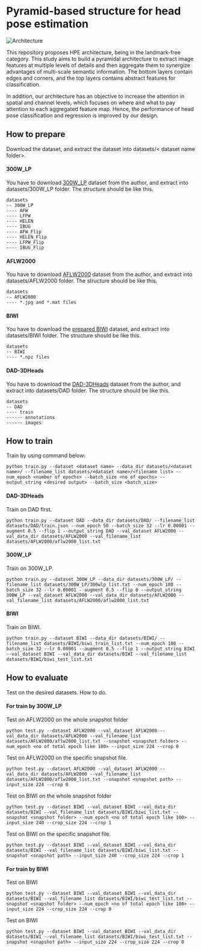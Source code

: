 # Pyramid-based structure for head pose estimation

![Architecture](https://i.ibb.co/wWrL7RG/1-Latest-Architecture.jpg)

This repository proposes HPE architecture, being in the landmark-free category. This study aims to build a pyramidal architecture to extract image features at multiple levels of details and then aggregate them to synergize advantages of multi-scale semantic information. The bottom layers contain edges and corners, and the top layers contains abstract features for classification.

In addition, our architecture has an objective to increase the attention in spatial and channel levels, which focuses on where and what to pay attention to each aggregated feature map. Hence, the performance of head pose classification and regression is improved by our design. 

## How to prepare

Download the dataset, and extract the dataset into datasets/< dataset name folder>.

#### 300W_LP

You have to download [300W_LP](http://www.cbsr.ia.ac.cn/users/xiangyuzhu/projects/3DDFA/main.htm) dataset from the author, and extract into datasets/300W_LP folder. The structure should be like this.

```
datasets
-- 300W_LP
---- AFW
---- LFPW
---- HELEN
---- IBUG
---- AFW_Flip
---- HELEN_Flip
---- LFPW_Flip
---- IBUG_Flip
```

#### AFLW2000

You have to download [AFLW2000](http://www.cbsr.ia.ac.cn/users/xiangyuzhu/projects/3DDFA/main.htm) dataset from the author, and extract into datasets/AFLW2000 folder. The structure should be like this.

```
datasets
-- AFLW2000
---- *.jpg and *.mat files
```

#### BIWI

You have to download the [prepared BIWI](https://drive.google.com/file/d/1T2VfY35hSVPF9uNzJteZQOnz_ADQqNqM/view?usp=sharing) dataset, and extract into datasets/BIWI folder. The structure should be like this.

```
datasets
-- BIWI
---- *.npz files
```

#### DAD-3DHeads

You have to download the [DAD-3DHeads](https://github.com/PinataFarms/DAD-3DHeads.git) dataset from the author, and extract into datasets/DAD folder. The structure should be like this.

```
datasets
-- DAD
---- train
------ annotations
------ images
```

## How to train

Train by using command below:

```
python train.py --dataset <dataset name> --data_dir datasets/<dataset name>/ --filename_list datasets/<dataset name>/<filename list> --num_epoch <number of epochs> --batch_size <no of epochs> --output_string <desired output> --batch_size <batch_size>
```

#### DAD-3DHeads

Train on DAD first.

```
python train.py --dataset DAD --data_dir datasets/DAD/ --filename_list datasets/DAD/train.json --num_epoch 50 --batch_size 32 --lr 0.00001 --augment 0.5 --flip 1 --output_string DAD --val_dataset AFLW2000 --val_data_dir datasets/AFLW2000 --val_filename_list datasets/AFLW2000/aflw2000_list.txt      
```

#### 300W_LP

Train on 300W_LP.

```
python train.py --dataset 300W_LP --data_dir datasets/300W_LP/ --filename_list datasets/300W_LP/300wlp_list.txt --num_epoch 100 --batch_size 32 --lr 0.00001 --augment 0.5 --flip 0 --output_string 300W_LP --val_dataset AFLW2000 --val_data_dir datasets/AFLW2000 --val_filename_list datasets/AFLW2000/aflw2000_list.txt               
```

#### BIWI

Train on BIWI.

```
python train.py --dataset BIWI --data_dir datasets/BIWI/ --filename_list datasets/BIWI/biwi_train_list.txt --num_epoch 100 --batch_size 32 --lr 0.00001 --augment 0.5 --flip 1 --output_string BIWI --val_dataset BIWI --val_data_dir datasets/BIWI --val_filename_list datasets/BIWI/biwi_test_list.txt     
```

## How to evaluate

Test on the desired datasets. How to do.

#### For train by 300W_LP

Test on AFLW2000 on the whole snapshot folder

```
python test.py --dataset AFLW2000 --val_dataset AFLW2000 --val_data_dir datasets/AFLW2000 --val_filename_list datasets/AFLW2000/aflw2000_list.txt --snapshot <snapshot folder> --num_epoch <no of total epoch like 100> --input_size 224 --crop 0
```

Test on AFLW2000 on the specific snapshot file.

```
python test.py --dataset AFLW2000 --val_dataset AFLW2000 --val_data_dir datasets/AFLW2000 --val_filename_list datasets/AFLW2000/aflw2000_list.txt --snapshot <snapshot path> --input_size 224 --crop 0
```


Test on BIWI on the whole snapshot folder

```
python test.py --dataset BIWI --val_dataset BIWI --val_data_dir datasets/BIWI --val_filename_list datasets/BIWI/biwi_list.txt --snapshot <snapshot folder> --num_epoch <no of total epoch like 100> --input_size 240 --crop_size 224 --crop 1
```

Test on BIWI on the specific snapshot file.

```
python test.py --dataset BIWI --val_dataset BIWI --val_data_dir datasets/BIWI --val_filename_list datasets/BIWI/biwi_list.txt --snapshot <snapshot path> --input_size 240 --crop_size 224 --crop 1
```

#### For train by BIWI

Test on BIWI

```
python test.py --dataset BIWI --val_dataset BIWI --val_data_dir datasets/BIWI --val_filename_list datasets/BIWI/biwi_test_list.txt --snapshot <snapshot folder> --num_epoch <no of total epoch like 100> --input_size 224 --crop_size 224 --crop 0
```

Test on BIWI

```
python test.py --dataset BIWI --val_dataset BIWI --val_data_dir datasets/BIWI --val_filename_list datasets/BIWI/biwi_test_list.txt --snapshot <snapshot path> --input_size 224 --crop_size 224 --crop 0
```
